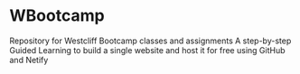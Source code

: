 # WBootcamp
Repository for Westcliff Bootcamp classes and assignments
A step-by-step Guided Learning to build a single website and host it for free using GitHub and Netify
